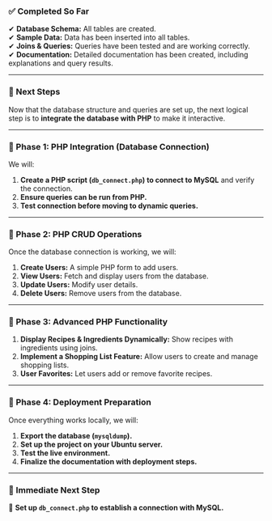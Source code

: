 ### **✅ Completed So Far**
✔ **Database Schema:** All tables are created.  
✔ **Sample Data:** Data has been inserted into all tables.  
✔ **Joins & Queries:** Queries have been tested and are working correctly.  
✔ **Documentation:** Detailed documentation has been created, including explanations and query results.

---

### **🚀 Next Steps**
Now that the database structure and queries are set up, the next logical step is to **integrate the database with PHP** to make it interactive.

---

### **🔹 Phase 1: PHP Integration (Database Connection)**
We will:
1. **Create a PHP script (`db_connect.php`) to connect to MySQL** and verify the connection.
2. **Ensure queries can be run from PHP.**
3. **Test connection before moving to dynamic queries.**

---

### **🔹 Phase 2: PHP CRUD Operations**
Once the database connection is working, we will:
1. **Create Users:** A simple PHP form to add users.
2. **View Users:** Fetch and display users from the database.
3. **Update Users:** Modify user details.
4. **Delete Users:** Remove users from the database.

---

### **🔹 Phase 3: Advanced PHP Functionality**
1. **Display Recipes & Ingredients Dynamically:** Show recipes with ingredients using joins.
2. **Implement a Shopping List Feature:** Allow users to create and manage shopping lists.
3. **User Favorites:** Let users add or remove favorite recipes.

---

### **🔹 Phase 4: Deployment Preparation**
Once everything works locally, we will:
1. **Export the database (`mysqldump`).**
2. **Set up the project on your Ubuntu server.**
3. **Test the live environment.**
4. **Finalize the documentation with deployment steps.**

---

### **🔹 Immediate Next Step**
🔹 **Set up `db_connect.php` to establish a connection with MySQL.**  